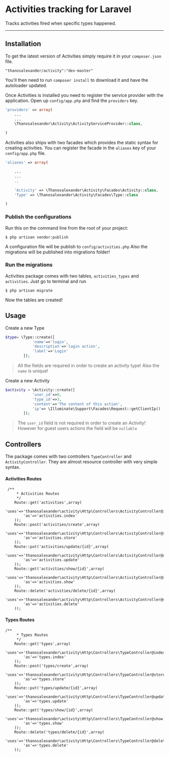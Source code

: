 # Activities tracking for Laravel


Tracks activities fired when specific types happened. 

----------

## Installation

To get the latest version of Activities simply require it in your `composer.json` file.

~~~
"thanosalexander/activity":"dev-master"
~~~

You'll then need to run `composer install` to download it and have the autoloader updated.

Once Activities is installed you need to register the service provider with the application. Open up `config/app.php` and find the `providers` key.

~~~php
'providers' => array(
    ...
    ...
    \Thanosalexander\Activity\ActivityServiceProvider::class,

)
~~~

Activities also ships with two facades which provides the static syntax for creating activities. You can register the facade in the `aliases` key of your `config/app.php` file.

~~~php
'aliases' => array(

    ...
    ...
    ..

    'Activity' => \Thanosalexander\Activity\Facades\Activity::class,
    'Type' => \Thanosalexander\Activity\Facades\Type::class

)
~~~

### Publish the configurations

Run this on the command line from the root of your project:

~~~
$ php artisan vendor:publish
~~~

A configuration file will be publish to `config/activities.php`
Also the migrations will be published into migrations folder!

### Run the migrations

Activities package comes with two tables, `activities_types` and `activities`.
Just go to terminal and run 

~~~
$ php artisan migrate
~~~

Now the tables are created!


## Usage

Create a new Type

```php
$type= \Type::create([
            'name'=>'login',
            'description'=>'login action',
            'label'=>'Login'
        ]);
```

> All the fields are required in order to create an activity type!
Also the `name` is unique!

Create a new Activity

```php
$activity = \Activity::create([
            'user_id'=>0,
            'type_id'=>3,
            'content'=>'The content of this action',
            'ip'=> \Illuminate\Support\Facades\Request::getClientIp()
        ]);
```

> The `user_id` field is not required in order to create an Activity! However for guest users actions the field will be `nullable`

## Controllers
The package comes with two controllers `TypeController` and `ActivityController`.
They are almost resource controller with very simple syntax.

#### Activities Routes

~~~
 /**
     * Activities Routes
     */
    Route::get('activities',array(
        'uses'=>'thanosalexander\activity\Http\Controllers\ActivityController@index',
        'as'=>'activities.index'
    ));
    Route::post('activities/create',array(
        'uses'=>'thanosalexander\activity\Http\Controllers\ActivityController@store',
        'as'=>'activities.store'
    ));
    Route::put('activities/update/{id}',array(
        'uses'=>'thanosalexander\activity\Http\Controllers\ActivityController@update',
        'as'=>'activities.update'
    ));
    Route::get('activities/show/{id}',array(
        'uses'=>'thanosalexander\activity\Http\Controllers\ActivityController@show',
        'as'=>'activities.show'
    ));
    Route::delete('activities/delete/{id}',array(
        'uses'=>'thanosalexander\activity\Http\Controllers\ActivityController@delete',
        'as'=>'activities.delete'
    ));
~~~

#### Types Routes

~~~
/**
     * Types Routes
     */
    Route::get('types',array(
        'uses'=>'thanosalexander\activity\Http\Controllers\TypeController@index',
        'as'=>'types.index'
    ));
    Route::post('types/create',array(
        'uses'=>'thanosalexander\activity\Http\Controllers\TypeController@store',
        'as'=>'types.store'
    ));
    Route::put('types/update/{id}',array(
        'uses'=>'thanosalexander\activity\Http\Controllers\TypeController@update',
        'as'=>'types.update'
    ));
    Route::get('types/show/{id}',array(
        'uses'=>'thanosalexander\activity\Http\Controllers\TypeController@show',
        'as'=>'types.show'
    ));
    Route::delete('types/delete/{id}',array(
        'uses'=>'thanosalexander\activity\Http\Controllers\TypeController@delete',
        'as'=>'types.delete'
    ));
~~~





